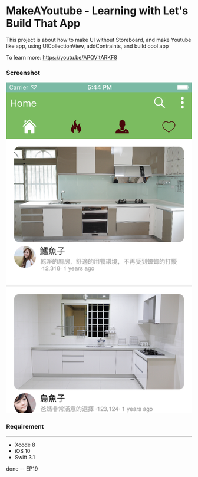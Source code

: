 # MakeAYoutube - Learning with Let's Build That App

This project is about how to make UI without Storeboard,
and make Youtube like app, using UICollectionView, addContraints, and build cool app


To learn more: https://youtu.be/APQVltARKF8

### Screenshot

!["ScreenShots"](https://github.com/TerryCK/MakeAYoutube/blob/master/ScreenShot/screenshot.png)
### Requirement
-----------

- Xcode 8
- iOS 10
- Swift 3.1


done -- EP19
